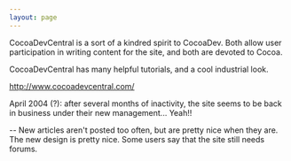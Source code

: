 ```yaml
---
layout: page
---
```




CocoaDevCentral is a sort of a kindred spirit to CocoaDev. Both allow user participation in writing content for the site, and both are devoted to Cocoa.

CocoaDevCentral has many helpful tutorials, and a cool industrial look.

http://www.cocoadevcentral.com/

April 2004 (?): after several months of inactivity, the site seems to be back in business under their new management... Yeah!!

-- New articles aren't posted too often, but are pretty nice when they are. The new design is pretty nice. Some users say that the site still needs forums.
